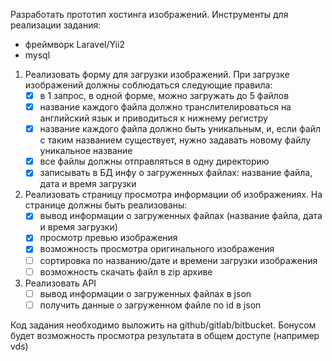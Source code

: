 Разработать прототип хостинга изображений.
Инструменты для реализации задания:

- фреймворк Laravel/Yii2
- mysql

1. Реализовать форму для загрузки изображений. При загрузке изображений должны соблюдаться следующие правила:
    - [x] в 1 запрос, в одной форме, можно загружать до 5 файлов
    - [x] название каждого файла должно транслителироваться на английский язык и приводиться к нижнему регистру
    - [x] название каждого файла должно быть уникальным, и, если файл с таким названием существует, нужно задавать
      новому
      файлу уникальное название
    - [x] все файлы должны отправляться в одну директорию
    - [x] записывать в БД инфу о загруженных файлах: название файла, дата и время загрузки

2. Реализовать страницу просмотра информации об изображениях. На странице должны быть реализованы:
    - [x] вывод информации о загруженных файлах (название файла, дата и время загрузки)
    - [x] просмотр превью изображения
    - [x] возможность просмотра оригинального изображения
    - [ ] сортировка по названию/дате и времени загрузки изображения
    - [ ] возможность скачать файл в zip архиве

3. Реализовать API
    - [ ] вывод информации о загруженных файлах в json
    - [ ] получить данные о загруженном файле по id в json

Код задания необходимо выложить на github/gitlab/bitbucket.
Бонусом будет возможность просмотра результата в общем доступе (например vds)
